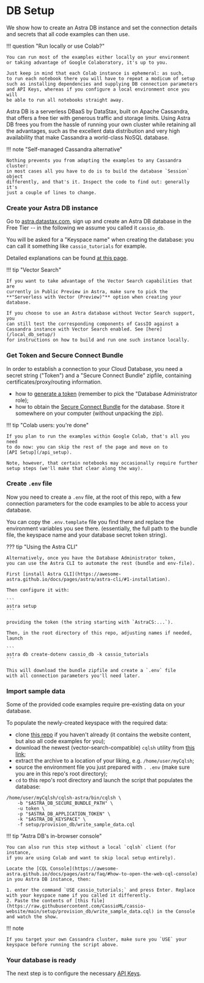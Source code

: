 # DB Setup

We show how to create an Astra DB instance and set the connection
details and secrets that all code examples can then use.

!!! question "Run locally or use Colab?"

    You can run most of the examples either locally on your environment
    or taking advantage of Google Colaboratory, it's up to you.

    Just keep in mind that each Colab instance is ephemeral: as such,
    to run each notebook there you will have to repeat a modicum of setup
    such as installing dependencies and supplying DB connection parameters
    and API Keys, whereas if you configure a local environment once you will
    be able to run all notebooks straight away.

Astra DB is a serverless DBaaS by DataStax, built on Apache Cassandra, that offers
a free tier with generous traffic and storage limits. Using Astra DB frees you
from the hassle of running your own cluster while retaining all the advantages, such as the excellent data distribution and very high availability that make Cassandra a world-class NoSQL database.

!!! note "Self-managed Cassandra alternative"

    Nothing prevents you from adapting the examples to any Cassandra cluster:
    in most cases all you have to do is to build the database `Session` object
    differently, and that's it. Inspect the code to find out: generally it's
    just a couple of lines to change.

### Create your Astra DB instance

Go to [astra.datastax.com](https://astra.datastax.com), sign up and create an Astra DB database in the Free Tier -- in the following we assume you called it
`cassio_db`.

You will be asked for a "Keyspace name" when creating the database:
you can call it something like `cassio_tutorials` for example.

Detailed explanations can be found [at this page](https://awesome-astra.github.io/docs/pages/astra/create-instance/).

!!! tip "Vector Search"

    If you want to take advantage of the Vector Search capabilities that are
    currently in Public Preview in Astra, make sure to pick the
    **"Serverless with Vector (Preview)"** option when creating your database.

    If you choose to use an Astra database without Vector Search support, you
    can still test the corresponding components of CassIO against a
    Cassandra instance with Vector Search enabled. See [here](/local_db_setup/)
    for instructions on how to build and run one such instance locally.

### Get Token and Secure Connect Bundle

In order to establish a connection to your Cloud Database,
you need a secret string ("Token") and a "Secure Connect Bundle"
zipfile, containing certificates/proxy/routing information.

- how to [generate a token](https://awesome-astra.github.io/docs/pages/astra/create-token/) (remember to pick the "Database Administrator role);
- how to obtain the [Secure Connect Bundle](https://awesome-astra.github.io/docs/pages/astra/download-scb/#c-procedure) for the database. Store it somewhere on your computer (without unpacking the zip).

!!! tip "Colab users: you're done"

    If you plan to run the examples within Google Colab, that's all you need
    to do now: you can skip the rest of the page and move on to 
    [API Setup](/api_setup).

    Note, however, that certain notebooks may occasionally require further
    setup steps (we'll make that clear along the way).

### Create `.env` file

Now you need to create a `.env` file, at the root of this repo,
with a few connection parameters
for the code examples to be able to access your database.

You can copy the `.env.template` file you find there and replace
the environment variables you see there.
(essentially, the full path to the bundle file, the keyspace
name and your database secret token string).

??? tip "Using the Astra CLI"

    Alternatively, once you have the Database Administrator token,
    you can use the Astra CLI to automate the rest (bundle and env-file).

    First [install Astra CLI](https://awesome-astra.github.io/docs/pages/astra/astra-cli/#1-installation).

    Then configure it with:

    ```
    astra setup
    ```

    providing the token (the string starting with `AstraCS:...`).

    Then, in the root directory of this repo, adjusting names if needed, launch

    ```
    astra db create-dotenv cassio_db -k cassio_tutorials
    ```

    This will download the bundle zipfile and create a `.env` file
    with all connection parameters you'll need later.

### Import sample data

Some of the provided code examples require pre-existing data on your
database.
<!-- Run the following (which launches a CQL scripts in your database)
to write the reference data:

```
astra db cqlsh cassio_db -k cassio_tutorials \
  -f setup/provision_db/write_sample_data.cql
```
 -->
To populate the newly-created keyspace with the required data:

- clone [this repo](https://github.com/cassioML/cassio-website) if you haven't already (it contains the website content, but also all code examples for you);
- download the newest (vector-search-compatible) `cqlsh` utility from [this link](https://downloads.datastax.com/enterprise/cqlsh-astra-20230526-vectortype-bin.tar.gz);
- extract the archive to a location of your liking, e.g. `/home/user/myCqlsh`;
- source the environment file you just prepared with `. .env` (make sure you are in this repo's root directory);
- `cd` to this repo's root directory and launch the script that populates the database:

```
/home/user/myCqlsh/cqlsh-astra/bin/cqlsh \
    -b "$ASTRA_DB_SECURE_BUNDLE_PATH" \
    -u token \
    -p "$ASTRA_DB_APPLICATION_TOKEN" \
    -k "$ASTRA_DB_KEYSPACE" \
    -f setup/provision_db/write_sample_data.cql
```


!!! tip "Astra DB's in-browser console"

    You can also run this step without a local `cqlsh` client (for instance,
    if you are using Colab and want to skip local setup entirely).

    Locate the [CQL Console](https://awesome-astra.github.io/docs/pages/astra/faq/#how-to-open-the-web-cql-console) in you Astra DB instance, then:

    1. enter the command `USE cassio_tutorials;` and press Enter. Replace with your keyspace name if you called it differently.
    2. Paste the contents of [this file](https://raw.githubusercontent.com/CassioML/cassio-website/main/setup/provision_db/write_sample_data.cql) in the Console and watch the show.


!!! note

    If you target your own Cassandra cluster, make sure you `USE` your
    keyspace before running the script above.

### Your database is ready

The next step is to configure the necessary [API Keys](/api_setup).
